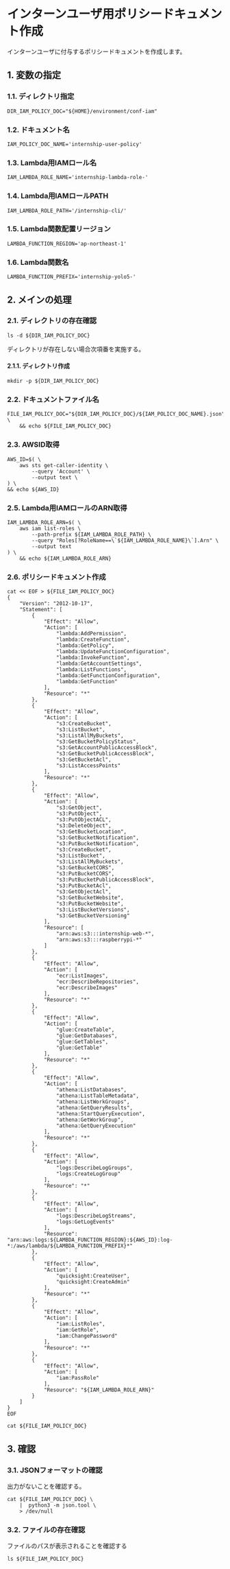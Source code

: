 <!-- omit in toc -->
# インターンユーザ用ポリシードキュメント作成

インターンユーザに付与するポリシードキュメントを作成します。

## 1. 変数の指定

### 1.1. ディレクトリ指定

    DIR_IAM_POLICY_DOC="${HOME}/environment/conf-iam"

### 1.2. ドキュメント名

    IAM_POLICY_DOC_NAME='internship-user-policy'

### 1.3. Lambda用IAMロール名

    IAM_LAMBDA_ROLE_NAME='internship-lambda-role-'

### 1.4. Lambda用IAMロールPATH

    IAM_LAMBDA_ROLE_PATH='/internship-cli/'

### 1.5. Lambda関数配置リージョン

    LAMBDA_FUNCTION_REGION='ap-northeast-1'

### 1.6. Lambda関数名

    LAMBDA_FUNCTION_PREFIX='internship-yolo5-'

## 2. メインの処理

### 2.1. ディレクトリの存在確認

    ls -d ${DIR_IAM_POLICY_DOC}

ディレクトリが存在しない場合次項番を実施する。

#### 2.1.1. ディレクトリ作成

    mkdir -p ${DIR_IAM_POLICY_DOC}

### 2.2. ドキュメントファイル名

    FILE_IAM_POLICY_DOC="${DIR_IAM_POLICY_DOC}/${IAM_POLICY_DOC_NAME}.json" \
        && echo ${FILE_IAM_POLICY_DOC}

### 2.3. AWSID取得

    AWS_ID=$( \
        aws sts get-caller-identity \
            --query 'Account' \
            --output text \
    ) \
    && echo ${AWS_ID}

### 2.5. Lambda用IAMロールのARN取得

    IAM_LAMBDA_ROLE_ARN=$( \
        aws iam list-roles \
            --path-prefix ${IAM_LAMBDA_ROLE_PATH} \
            --query "Roles[?RoleName==\`${IAM_LAMBDA_ROLE_NAME}\`].Arn" \
            --output text
    ) \
        && echo ${IAM_LAMBDA_ROLE_ARN}

### 2.6. ポリシードキュメント作成

    cat << EOF > ${FILE_IAM_POLICY_DOC}
    {
        "Version": "2012-10-17",
        "Statement": [
            {
                "Effect": "Allow",
                "Action": [
                    "lambda:AddPermission",
                    "lambda:CreateFunction",
                    "lambda:GetPolicy",
                    "lambda:UpdateFunctionConfiguration",
                    "lambda:InvokeFunction",
                    "lambda:GetAccountSettings",
                    "lambda:ListFunctions",
                    "lambda:GetFunctionConfiguration",
                    "lambda:GetFunction"
                ],
                "Resource": "*"
            },
            {
                "Effect": "Allow",
                "Action": [
                    "s3:CreateBucket",
                    "s3:ListBucket",
                    "s3:ListAllMyBuckets",
                    "s3:GetBucketPolicyStatus",
                    "s3:GetAccountPublicAccessBlock",
                    "s3:GetBucketPublicAccessBlock",
                    "s3:GetBucketAcl",
                    "s3:ListAccessPoints"
                ],
                "Resource": "*"
            },
            {
                "Effect": "Allow",
                "Action": [
                    "s3:GetObject",
                    "s3:PutObject",
                    "s3:PutObjectACL",
                    "s3:DeleteObject",
                    "s3:GetBucketLocation",
                    "s3:GetBucketNotification",
                    "s3:PutBucketNotification",
                    "s3:CreateBucket",
                    "s3:ListBucket",
                    "s3:ListAllMyBuckets",
                    "s3:GetBucketCORS",
                    "s3:PutBucketCORS",
                    "s3:PutBucketPublicAccessBlock",
                    "s3:PutBucketAcl",
                    "s3:GetObjectAcl",
                    "s3:GetBucketWebsite",
                    "s3:PutBucketWebsite",
                    "s3:ListBucketVersions",
                    "s3:GetBucketVersioning"
                ],
                "Resource": [
                    "arn:aws:s3:::internship-web-*",
                    "arn:aws:s3:::raspberrypi-*"
                ]
            },
            {
                "Effect": "Allow",
                "Action": [
                    "ecr:ListImages",
                    "ecr:DescribeRepositories",
                    "ecr:DescribeImages"
                ],
                "Resource": "*"
            },
            {
                "Effect": "Allow",
                "Action": [
                    "glue:CreateTable",
                    "glue:GetDatabases",
                    "glue:GetTables",
                    "glue:GetTable"
                ],
                "Resource": "*"
            },
            {
                "Effect": "Allow",
                "Action": [
                    "athena:ListDatabases",
                    "athena:ListTableMetadata",
                    "athena:ListWorkGroups",
                    "athena:GetQueryResults",
                    "athena:StartQueryExecution",
                    "athena:GetWorkGroup",
                    "athena:GetQueryExecution"
                ],
                "Resource": "*"
            },
            {
                "Effect": "Allow",
                "Action": [
                    "logs:DescribeLogGroups",
                    "logs:CreateLogGroup"
                ],
                "Resource": "*"
            },
            {
                "Effect": "Allow",
                "Action": [
                    "logs:DescribeLogStreams",
                    "logs:GetLogEvents"
                ],
                "Resource": "arn:aws:logs:${LAMBDA_FUNCTION_REGION}:${AWS_ID}:log-*:/aws/lambda/${LAMBDA_FUNCTION_PREFIX}*"
            },
            {
                "Effect": "Allow",
                "Action": [
                    "quicksight:CreateUser",
                    "quicksight:CreateAdmin"
                ],
                "Resource": "*"
            },
            {
                "Effect": "Allow",
                "Action": [
                    "iam:ListRoles",
                    "iam:GetRole",
                    "iam:ChangePassword"
                ],
                "Resource": "*"
            },
            {
                "Effect": "Allow",
                "Action": [
                    "iam:PassRole"
                ],
                "Resource": "${IAM_LAMBDA_ROLE_ARN}"
            }
        ]
    }
    EOF

    cat ${FILE_IAM_POLICY_DOC}

## 3. 確認

### 3.1. JSONフォーマットの確認

出力がないことを確認する。

    cat ${FILE_IAM_POLICY_DOC} \
        |  python3 -m json.tool \
        > /dev/null

### 3.2. ファイルの存在確認

ファイルのパスが表示されることを確認する

    ls ${FILE_IAM_POLICY_DOC}
